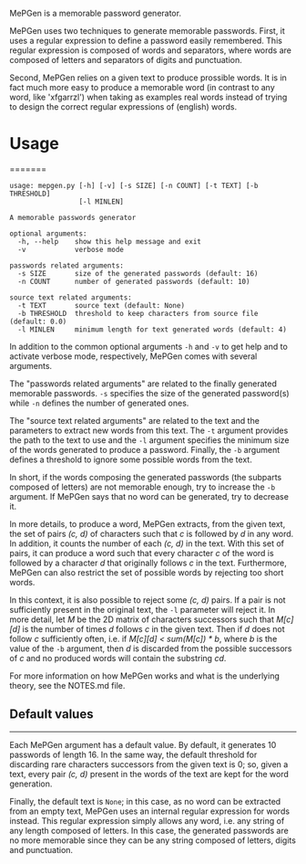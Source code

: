 MePGen is a memorable password generator.

MePGen uses two techniques to generate memorable passwords. First, it uses a regular expression to define a password easily remembered. This regular expression is composed of words and separators, where words are composed of letters and separators of digits and punctuation.

Second, MePGen relies on a given text to produce prossible words. It is in fact much more easy to produce a memorable word (in contrast to any word, like 'xfgarrzl') when taking as examples real words instead of trying to design the correct regular expressions of (english) words.


# Usage
=======

```
usage: mepgen.py [-h] [-v] [-s SIZE] [-n COUNT] [-t TEXT] [-b THRESHOLD]
                 [-l MINLEN]

A memorable passwords generator

optional arguments:
  -h, --help    show this help message and exit
  -v            verbose mode

passwords related arguments:
  -s SIZE       size of the generated passwords (default: 16)
  -n COUNT      number of generated passwords (default: 10)

source text related arguments:
  -t TEXT       source text (default: None)
  -b THRESHOLD  threshold to keep characters from source file (default: 0.0)
  -l MINLEN     minimum length for text generated words (default: 4)
```

In addition to the common optional arguments `-h` and `-v` to get help and to activate verbose mode, respectively, MePGen comes with several arguments.

The "passwords related arguments" are related to the finally generated memorable passwords. `-s` specifies the size of the generated password(s) while `-n` defines the number of generated ones.

The "source text related arguments" are related to the text and the parameters to extract new words from this text. The `-t` argument provides the path to the text to use and the `-l` argument specifies the minimum size of the words generated to produce a password. Finally, the `-b` argument defines a threshold to ignore some possible words from the text.

In short, if the words composing the generated passwords (the subparts composed of letters) are not memorable enough, try to increase the `-b` argument. If MePGen says that no word can be generated, try to decrease it.

In more details, to produce a word, MePGen extracts, from the given text, the set of pairs *(c, d)* of characters such that *c* is followed by *d* in any word. In addition, it counts the number of each *(c, d)* in the text. With this set of pairs, it can produce a word such that every character *c* of the word is followed by a character *d* that originally follows *c* in the text. Furthermore, MePGen can also restrict the set of possible words by rejecting too short words.

In this context, it is also possible to reject some *(c, d)* pairs. If a pair is not sufficiently present in the original text, the `-l` parameter will reject it. In more detail, let *M* be the 2D matrix of characters successors such that *M[c][d]* is the number of times *d* follows *c* in the given text. Then if *d* does not follow *c* sufficiently often, i.e. if *M[c][d] < sum(M[c]) * b*, where *b* is the value of the `-b` argument, then *d* is discarded from the possible successors of *c* and no produced words will contain the substring *cd*.

For more information on how MePGen works and what is the underlying theory, see the NOTES.md file.


## Default values
-----------------

Each MePGen argument has a default value. By default, it generates 10 passwords of length 16. In the same way, the default threshold for discarding rare characters successors from the given text is 0; so, given a text, every pair *(c, d)* present in the words of the text are kept for the word generation.

Finally, the default text is `None`; in this case, as no word can be extracted from an empty text, MePGen uses an internal regular expression for words instead. This regular expression simply allows any word, i.e. any string of any length composed of letters. In this case, the generated passwords are no more memorable since they can be any string composed of letters, digits and punctuation.